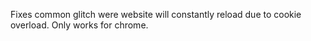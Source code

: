 Fixes common glitch were website will constantly reload due to cookie overload. Only works for chrome.
